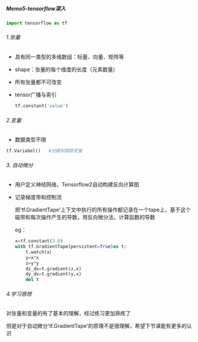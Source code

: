 ##### Memo5-tensorflow深入

```python
import tensorflow as tf
```

###### 1.张量

- 具有同一类型的多维数组：标量、向量、矩阵等

- shape：张量的每个维度的长度（元素数量）

- 所有张量都不可改变

- tensor广播与索引

  ```python
  tf.constant('value')
  ```

###### 2.变量

- 数据类型不限

```python
tf.Variabel()   #创建和跟踪变量
```

###### 3.  自动微分

- 用户定义神经网络，Tensorflow2自动构建反向计算图

- 记录梯度带和控制流

  把'tf.GradientTape'上下文中执行的所有操作都记录在一个tape上，基于这个磁带和每次操作产生的导数，用反向微分法，计算函数的导数

  eg：

  ```python
  x=tf.constant(3.0)
  with tf.GradientTape(persistent=True)as t:
      t.watch(x）
      y=x*x
      z=y*y
      dz_dx=t.gradient(z,x)
      dy_dx=t.gradient(y,x)
      del t
  ```

###### 4.学习感想

对张量和变量的有了基本的理解，经过练习更加熟练了

但是对于自动微分'tf.GradientTape'的原理不是很理解，希望下节课能有更多的认识


